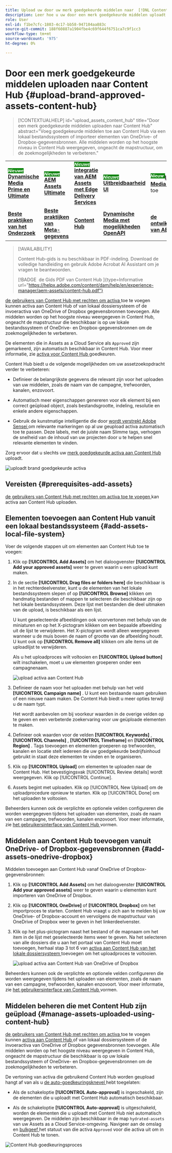 ```yaml
---
title: Upload uw door uw merk goedgekeurde middelen naar  [!DNL Content Hub]
description: Leer hoe u uw door een merk goedgekeurde middelen uploadt naar Content Hub
role: User
exl-id: f1be7cfc-1803-4c17-bb58-947104aa883c
source-git-commit: 188f60887a1904fbe4c69f644f6751ca7c9f1cc3
workflow-type: tm+mt
source-wordcount: '975'
ht-degree: 0%

---
```


# Door een merk goedgekeurde middelen uploaden naar Content Hub {#upload-brand-approved-assets-content-hub}

>[!CONTEXTUALHELP]
>id="upload_assets_content_hub"
>title="Door een merk goedgekeurde middelen uploaden naar Content Hub"
>abstract="Voeg goedgekeurde middelen toe aan Content Hub via een lokaal bestandssysteem of importeer elementen van OneDrive- of Dropbox-gegevensbronnen. Alle middelen worden op het hoogste niveau in Content Hub weergegeven, ongeacht de mapstructuur, om de zoekmogelijkheden te verbeteren."

<table>
    <tr>
        <td>
            <sup style= "background-color:#008000; color:#FFFFFF; font-weight:bold"><i> Nieuwe </i></sup> <a href="/help/assets/dynamic-media/dm-prime-ultimate.md"><b> Dynamische Media Prime en Ultimate </b></a>
        </td>
        <td>
            <sup style= "background-color:#008000; color:#FFFFFF; font-weight:bold"><i> Nieuwe </i></sup> <a href="/help/assets/assets-ultimate-overview.md"><b> AEM Assets Ultimate </b></a>
        </td>
        <td>
            <sup style= "background-color:#008000; color:#FFFFFF; font-weight:bold"><i> Nieuwe </i></sup> <a href="/help/assets/integrate-aem-assets-edge-delivery-services.md"><b> integratie van AEM Assets met Edge Delivery Services </b></a>
        </td>
        <td>
            <sup style= "background-color:#008000; color:#FFFFFF; font-weight:bold"><i> Nieuwe </i></sup> <a href="/help/assets/aem-assets-view-ui-extensibility.md"><b> Uitbreidbaarheid UI </b></a>
        </td>
          <td>
            <sup style= "background-color:#008000; color:#FFFFFF; font-weight:bold"><i> Nieuw </i></sup> <a href="/help/assets/dynamic-media/enable-dynamic-media-prime-and-ultimate.md"><b> laat Dynamische Media Prime en Ultimate </b></a> toe
        </td>
    </tr>
    <tr>
        <td>
            <a href="/help/assets/search-best-practices.md"><b> Beste praktijken van het Onderzoek </b></a>
        </td>
        <td>
            <a href="/help/assets/metadata-best-practices.md"><b> Beste praktijken van Meta-gegevens </b></a>
        </td>
        <td>
            <a href="/help/assets/product-overview.md"><b> Content Hub </b></a>
        </td>
        <td>
            <a href="/help/assets/dynamic-media-open-apis-overview.md"><b> Dynamische Media met mogelijkheden OpenAPI </b></a>
        </td>
        <td>
            <a href="https://developer.adobe.com/experience-cloud/experience-manager-apis/"><b> de ontwikkelaarsdocumentatie van AEM Assets </b></a>
        </td>
    </tr>
</table>

>[!AVAILABILITY]
>
>Content Hub-gids is nu beschikbaar in PDF-indeling. Download de volledige handleiding en gebruik Adobe Acrobat AI Assistant om je vragen te beantwoorden.
>
>[!BADGE &#x200B; de Gids PDF van Content Hub &#x200B;]{type=Informative url="https://helpx.adobe.com/content/dam/help/en/experience-manager/aem-assets/content-hub.pdf"}

[ de gebruikers van Content Hub met rechten om activa ](/help/assets/deploy-content-hub.md#onboard-content-hub-users-add-assets) toe te voegen kunnen activa aan Content Hub of van lokaal dossiersysteem of de invoeractiva van OneDrive of Dropbox gegevensbronnen toevoegen. Alle middelen worden op het hoogste niveau weergegeven in Content Hub, ongeacht de mapstructuur die beschikbaar is op uw lokale bestandssysteem of OneDrive- en Dropbox-gegevensbronnen om de zoekmogelijkheden te verbeteren.

De elementen die in Assets as a Cloud Service als `Approved` zijn gemarkeerd, zijn automatisch beschikbaar in Content Hub. Voor meer informatie, zie [ activa voor Content Hub ](/help/assets/approve-assets-content-hub.md) goedkeuren.

Content Hub biedt u de volgende mogelijkheden om uw assetzoekopdracht verder te verbeteren:

* Definieer de belangrijkste gegevens die relevant zijn voor het uploaden van uw middelen, zoals de naam van de campagne, trefwoorden, kanalen, enzovoort.

* Automatisch meer eigenschappen genereren voor elk element bij een correct geüpload object, zoals bestandsgrootte, indeling, resolutie en enkele andere eigenschappen.

* Gebruik de kunstmatige intelligentie die door [ wordt verstrekt Adobe Sensei ](https://www.adobe.com/sensei.html) om relevante markeringen op al uw geupload activa automatisch toe te passen. Deze labels, met de juiste naam Slimme tags, verhogen de snelheid van de inhoud van uw projecten door u te helpen snel relevante elementen te vinden.

Zorg ervoor dat u slechts uw [ merk goedgekeurde activa aan Content Hub ](/help/assets/approve-assets.md) uploadt.

![ uploadt brand goedgekeurde activa ](assets/upload-brand-approved-assets.png)

## Vereisten {#prerequisites-add-assets}

[ de gebruikers van Content Hub met rechten om activa toe te voegen ](/help/assets/deploy-content-hub.md#onboard-content-hub-users-add-assets) kan activa aan Content Hub uploaden.

## Elementen toevoegen aan Content Hub vanuit een lokaal bestandssysteem {#add-assets-local-file-system}

Voer de volgende stappen uit om elementen aan Content Hub toe te voegen:

1. Klik op **[!UICONTROL Add Assets]** om het dialoogvenster **[!UICONTROL Add your approved assets]** weer te geven waarin u een upload kunt maken.

1. In de sectie **[!UICONTROL Drag files or folders here]** die beschikbaar is in het rechterdeelvenster, kunt u de elementen van het lokale bestandssysteem slepen of op **[!UICONTROL Browse]** klikken om handmatig bestanden of mappen te selecteren die beschikbaar zijn op het lokale bestandssysteem. Deze lijst met bestanden die deel uitmaken van de upload, is beschikbaar als een lijst.


   U kunt geselecteerde afbeeldingen ook voorvertonen met behulp van de miniaturen en op het X-pictogram klikken om een bepaalde afbeelding uit de lijst te verwijderen. Het X-pictogram wordt alleen weergegeven wanneer u de muis boven de naam of grootte van de afbeelding houdt. U kunt ook op **[!UICONTROL Remove all]** klikken om alle items uit de uploadlijst te verwijderen.

   Als u het uploadproces wilt voltooien en **[!UICONTROL Upload button]** wilt inschakelen, moet u uw elementen groeperen onder een campagnenaam.

   ![ upload activa aan Content Hub ](assets/upload-assets-content-hub.png)

1. Definieer de naam voor het uploaden met behulp van het veld **[!UICONTROL Campaign name]** . U kunt een bestaande naam gebruiken of een nieuwe naam maken. De Content Hub biedt u meer opties terwijl u de naam typt. <!--You can define multiple Campaign names for your upload. While you are typing a name, either click anywhere else within the dialog box or press the `,` (Comma) key to register the name.-->

   Het wordt aanbevolen om bij voorkeur waarden in de overige velden op te geven en een verbeterde zoekervaring voor uw geüploade elementen te maken.

1. Definieer ook waarden voor de velden **[!UICONTROL Keywords]** , **[!UICONTROL Channels]** , **[!UICONTROL Timeframe]** en **[!UICONTROL Region]** . Tags toevoegen en elementen groeperen op trefwoorden, kanalen en locatie stelt iedereen die uw goedgekeurde bedrijfsinhoud gebruikt in staat deze elementen te vinden en te organiseren.

1. Klik op **[!UICONTROL Upload]** om elementen te uploaden naar de Content Hub. Het bevestigingsvak [!UICONTROL Review details] wordt weergegeven. Klik op [!UICONTROL Continue].

1. Assets begint met uploaden. Klik op [!UICONTROL New Upload] om de uploadprocedure opnieuw te starten. Klik op [!UICONTROL Done] om het uploaden te voltooien.

Beheerders kunnen ook de verplichte en optionele velden configureren die worden weergegeven tijdens het uploaden van elementen, zoals de naam van een campagne, trefwoorden, kanalen enzovoort. Voor meer informatie, zie [ het gebruikersinterface van Content Hub ](configure-content-hub-ui-options.md#configure-upload-options-content-hub) vormen.


## Middelen aan Content Hub toevoegen vanuit OneDrive- of Dropbox-gegevensbronnen {#add-assets-onedrive-dropbox}

Middelen toevoegen aan Content Hub vanaf OneDrive of Dropbox-gegevensbronnen:

1. Klik op **[!UICONTROL Add Assets]** om het dialoogvenster **[!UICONTROL Add your approved assets]** weer te geven waarin u elementen kunt importeren van OneDrive of Dropbox.

1. Klik op **[!UICONTROL OneDrive]** of **[!UICONTROL Dropbox]** om het importproces te starten. Content Hub vraagt u zich aan te melden bij uw OneDrive- of Dropbox-account en vervolgens de mapstructuur van OneDrive of Dropbox weer te geven in het linkerdeelvenster.

1. Klik op het plus-pictogram naast het bestand of de mapnaam om het item in de lijst met geselecteerde items weer te geven. Na het selecteren van alle dossiers die u aan het portaal van Content Hub moet toevoegen, herhaal stap 3 tot 6 van [ activa aan Content Hub van het lokale dossiersysteem ](#add-assets-local-file-system) toevoegen om het uploadproces te voltooien.

   ![ upload activa aan Content Hub van OneDrive of Dropbox ](assets/add-assets-onedrive-dropbox.png)

Beheerders kunnen ook de verplichte en optionele velden configureren die worden weergegeven tijdens het uploaden van elementen, zoals de naam van een campagne, trefwoorden, kanalen enzovoort. Voor meer informatie, zie [ het gebruikersinterface van Content Hub ](configure-content-hub-ui-options.md#configure-upload-options-content-hub) vormen.

## Middelen beheren die met Content Hub zijn geüpload {#manage-assets-uploaded-using-content-hub}

[ de gebruikers van Content Hub met rechten om activa ](/help/assets/deploy-content-hub.md#onboard-content-hub-users-add-assets) toe te voegen kunnen [ activa aan Content Hub ](/help/assets/upload-brand-approved-assets.md) of van lokaal dossiersysteem of de invoeractiva van OneDrive of Dropbox gegevensbronnen toevoegen. Alle middelen worden op het hoogste niveau weergegeven in Content Hub, ongeacht de mapstructuur die beschikbaar is op uw lokale bestandssysteem of OneDrive- en Dropbox-gegevensbronnen om de zoekmogelijkheden te verbeteren.

De vertoning van activa die gebruikend Content Hub worden geupload hangt af van als u [ de auto-goedkeuringsknevel ](/help/assets/configure-content-hub-ui-options.md#configure-import-options-content-hub) hebt toegelaten:

* Als de schakeloptie **[!UICONTROL Auto-approval]** is ingeschakeld, zijn de elementen die u uploadt met Content Hub automatisch beschikbaar.

* Als de schakeloptie **[!UICONTROL Auto-approval]** is uitgeschakeld, worden de elementen die u uploadt met Content Hub niet automatisch weergegeven. De middelen zijn beschikbaar in de map `hydrated-assets` van uw Assets as a Cloud Service-omgeving. Navigeer aan de omslag en [ bulkgeef ](#bulk-approve-assets-content-hub) het statuut van die activa `Approved` voor die activa uit om in Content Hub te tonen.

![ Content Hub goedkeuringsproces ](/help/assets/assets/content-hub-approval.png)
